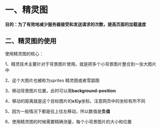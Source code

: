 # 一、精灵图

**目的：为了有效地减少服务器接受和发送请求的次数，提高页面的加载速度**

## 二、精灵图的使用

使用精灵图的核心：

1、精灵技术主要针对于背景图片使用。就是把多个小背景图片整合到一张大图片中

2、这个大图片也被称为sprites 精灵图或者雪碧图

3、移动背景图片位置，此时可以用**background-position**

4、移动的距离就是这个目标图片的**x**和**y**坐标。注意网页中的坐标有所不同

5、因为一般情况下都是往上往左移动，所以数值是**负值**

6、使用精灵图的时候需要精确测量，每个小背景图片的大小和位置

